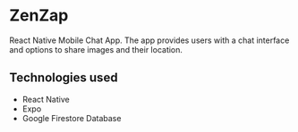 # ZenZap
React Native Mobile Chat App. The app provides users with a chat interface and options to share images and their location.
## Technologies used
- React Native
- Expo
- Google Firestore Database
